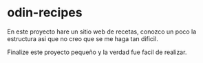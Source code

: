 # odin-recipes
En este proyecto hare un sitio web de recetas, conozco un poco la estructura asi que no creo que se me haga tan dificil.

Finalize este proyecto pequeño y la verdad fue facil de realizar.
